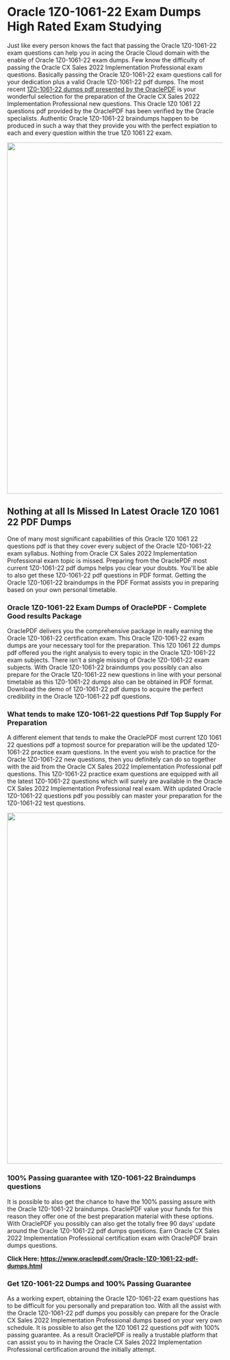 <h1>Oracle 1Z0-1061-22 Exam Dumps High Rated Exam Studying</h1>
<p>Just like every person knows the fact that passing the Oracle 1Z0-1061-22 exam questions can help you in acing the&nbsp;Oracle Cloud&nbsp;domain with the enable of Oracle 1Z0-1061-22 exam dumps. Few know the difficulty of passing the Oracle CX Sales 2022 Implementation Professional exam questions. Basically passing the Oracle 1Z0-1061-22 exam questions call for your dedication plus a valid Oracle 1Z0-1061-22 pdf dumps. The most recent&nbsp;<a href="https://www.oraclepdf.com/Oracle-1Z0-1061-22-pdf-dumps.html">1Z0-1061-22 dumps pdf presented by the OraclePDF</a>&nbsp;is your wonderful selection for the preparation of the Oracle CX Sales 2022 Implementation Professional new questions. This Oracle 1Z0 1061 22 questions pdf provided by the OraclePDF has been verified by the Oracle specialists. Authentic Oracle 1Z0-1061-22 braindumps happen to be produced in such a way that they provide you with the perfect expiation to each and every question within the true 1Z0 1061 22 exam.</p>
<p><a href="https://www.oraclepdf.com/Oracle-1Z0-1061-22-pdf-dumps.html"><img src="https://i.ibb.co/mJY6Knz/1.png" width="820" /></a></p>
<h2>Nothing at all Is Missed In Latest Oracle 1Z0 1061 22 PDF Dumps</h2>
<p>One of many most significant capabilities of this Oracle 1Z0 1061 22 questions pdf is that they cover every subject of the Oracle 1Z0-1061-22 exam syllabus. Nothing from Oracle CX Sales 2022 Implementation Professional exam topic is missed. Preparing from the OraclePDF most current 1Z0-1061-22 pdf dumps helps you clear your doubts. You'll be able to also get these 1Z0-1061-22 pdf questions in PDF format. Getting the Oracle 1Z0-1061-22 braindumps in the PDF Format assists you in preparing based on your own personal timetable.</p>
<h3>Oracle 1Z0-1061-22 Exam Dumps of OraclePDF - Complete Good results Package</h3>
<p>OraclePDF delivers you the comprehensive package in really earning the Oracle 1Z0-1061-22 certification exam. This Oracle 1Z0-1061-22 exam dumps are your necessary tool for the preparation. This 1Z0 1061 22 dumps pdf offered you the right analysis to every topic in the Oracle 1Z0-1061-22 exam subjects. There isn&rsquo;t a single missing of Oracle 1Z0-1061-22 exam subjects. With Oracle 1Z0-1061-22 braindumps you possibly can also prepare for the Oracle 1Z0-1061-22 new questions in line with your personal timetable as this 1Z0-1061-22 dumps also can be obtained in PDF format. Download the demo of 1Z0-1061-22 pdf dumps to acquire the perfect credibility in the Oracle 1Z0-1061-22 pdf questions.</p>
<h3>What tends to make 1Z0-1061-22 questions Pdf Top Supply For Preparation</h3>
<p>A different element that tends to make the OraclePDF most current 1Z0 1061 22 questions pdf a topmost source for preparation will be the updated 1Z0-1061-22 practice exam questions. In the event you wish to practice for the Oracle 1Z0-1061-22 new questions, then you definitely can do so together with the aid from the Oracle CX Sales 2022 Implementation Professional pdf questions. This 1Z0-1061-22 practice exam questions are equipped with all the latest 1Z0-1061-22 questions which will surely are available in the Oracle CX Sales 2022 Implementation Professional real exam. With updated Oracle 1Z0-1061-22 questions pdf you possibly can master your preparation for the 1Z0-1061-22 test questions.</p>
<p><img src="https://i.ibb.co/TWQ7T6D/2.png" width="820" /></p>
<h3>100% Passing guarantee with 1Z0-1061-22 Braindumps questions</h3>
<p>It is possible to also get the chance to have the 100% passing assure with the Oracle 1Z0-1061-22 braindumps. OraclePDF value your funds for this reason they offer one of the best preparation material with these options. With OraclePDF you possibly can also get the totally free 90 days&rsquo; update around the Oracle 1Z0-1061-22 pdf dumps questions. Earn Oracle CX Sales 2022 Implementation Professional certification exam with&nbsp;OraclePDF&nbsp;brain dumps questions.</p>
<p><strong>Click Here: <a href="https://www.oraclepdf.com/Oracle-1Z0-1061-22-pdf-dumps.html">https://www.oraclepdf.com/Oracle-1Z0-1061-22-pdf-dumps.html</a></strong></p>
<h3>Get 1Z0-1061-22&nbsp;Dumps&nbsp;and 100% Passing Guarantee</h3>
<p>As a working expert, obtaining the Oracle 1Z0-1061-22 exam questions has to be difficult for you personally and preparation too. With all the assist with the Oracle 1Z0-1061-22 pdf dumps you possibly can prepare for the Oracle CX Sales 2022 Implementation Professional dumps based on your very own schedule. It is possible to also get the 1Z0 1061 22 questions pdf with 100% passing guarantee. As a result OraclePDF is really a trustable platform that can assist you to in having the Oracle CX Sales 2022 Implementation Professional certification around the initially attempt.</p>
